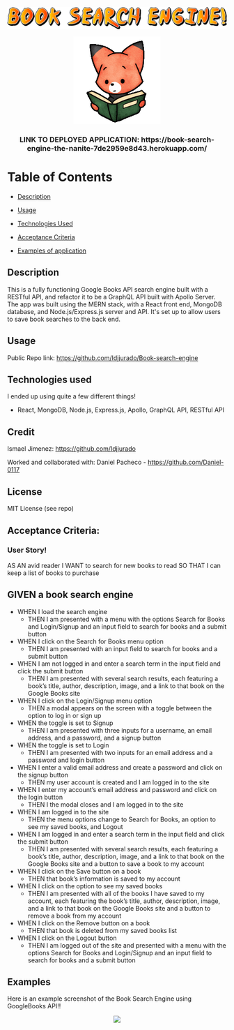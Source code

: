 ![BOOK SEARCH ENGINE](/imgs/readmetitle.png)

<p align="center">
  <img src="./imgs/reading.gif" />

  <h3 align="center">LINK TO DEPLOYED APPLICATION: https://book-search-engine-the-nanite-7de2959e8d43.herokuapp.com/<h3>
</p>

# Table of Contents

- [Description](#description) 

- [Usage](#usage)

- [Technologies Used](#technologies-used)

- [Acceptance Criteria](#acceptance-criteria)

- [Examples of application](#examples-of-application)


## Description

 This is a fully functioning Google Books API search engine built with a RESTful API, and refactor it to be a GraphQL API built with Apollo Server. The app was built using the MERN stack, with a React front end, MongoDB database, and Node.js/Express.js server and API. It's set up to allow users to save book searches to the back end.

## Usage

Public Repo link: https://github.com/Idjjurado/Book-search-engine

## Technologies used

I ended up using quite a few different things!

- React, MongoDB, Node.js, Express.js, Apollo, GraphQL API, RESTful API

## Credit

Ismael Jimenez: https://github.com/Idjjurado

Worked and collaborated with:
Daniel Pacheco - https://github.com/Daniel-0117

## License

MIT License (see repo)

## Acceptance Criteria:

### User Story!

AS AN avid reader
I WANT to search for new books to read
SO THAT I can keep a list of books to purchase

## GIVEN a book search engine

- WHEN I load the search engine
  - THEN I am presented with a menu with the options Search for Books and Login/Signup and an input field to search for books and a submit button
- WHEN I click on the Search for Books menu option
  - THEN I am presented with an input field to search for books and a submit button
- WHEN I am not logged in and enter a search term in the input field and click the submit button
  - THEN I am presented with several search results, each featuring a book’s title, author, description, image, and a link to that book on the Google Books site
- WHEN I click on the Login/Signup menu option
  - THEN a modal appears on the screen with a toggle between the option to log in or sign up
- WHEN the toggle is set to Signup
  - THEN I am presented with three inputs for a username, an email address, and a password, and a signup button
- WHEN the toggle is set to Login
  - THEN I am presented with two inputs for an email address and a password and login button
- WHEN I enter a valid email address and create a password and click on the signup button
  - THEN my user account is created and I am logged in to the site
- WHEN I enter my account’s email address and password and click on the login button
  - THEN I the modal closes and I am logged in to the site
- WHEN I am logged in to the site
  - THEN the menu options change to Search for Books, an option to see my saved books, and Logout
- WHEN I am logged in and enter a search term in the input field and click the submit button
  - THEN I am presented with several search results, each featuring a book’s title, author, description, image, and a link to that book on the Google Books site and a button to save a book to my account
- WHEN I click on the Save button on a book
  - THEN that book’s information is saved to my account
- WHEN I click on the option to see my saved books
  - THEN I am presented with all of the books I have saved to my account, each featuring the book’s title, author, description, image, and a link to that book on the Google Books site and a button to remove a book from my account
- WHEN I click on the Remove button on a book
  - THEN that book is deleted from my saved books list
- WHEN I click on the Logout button
  - THEN I am logged out of the site and presented with a menu with the options Search for Books and Login/Signup and an input field to search for books and a submit button  

## Examples

Here is an example screenshot of the Book Search Engine using GoogleBooks API!!

<p align="center">
  <img src="./imgs/examplerender.gif" />
</p>
